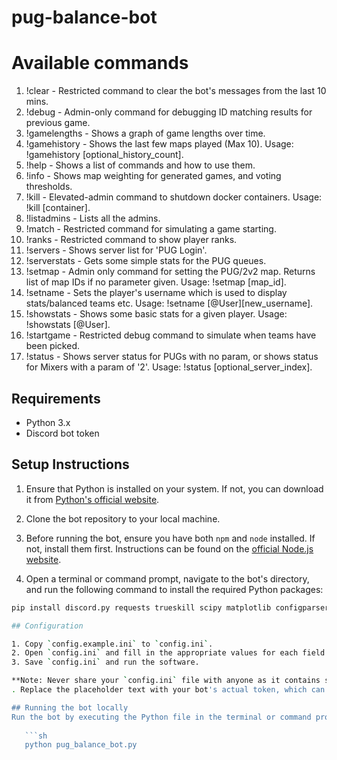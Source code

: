 # pug-balance-bot

# Available commands
1. !clear  -  Restricted command to clear the bot's messages from the last 10 mins.
2. !debug  -  Admin-only command for debugging ID matching results for previous game.
3. !gamelengths  -  Shows a graph of game lengths over time.
4. !gamehistory  -  Shows the last few maps played (Max 10). Usage: !gamehistory [optional_history_count].
5. !help - Shows a list of commands and how to use them.
6. !info  -  Shows map weighting for generated games, and voting thresholds.
7. !kill  -  Elevated-admin command to shutdown docker containers. Usage: !kill [container].
8. !listadmins  -  Lists all the admins.
9. !match - Restricted command for simulating a game starting.
10. !ranks  -  Restricted command to show player ranks.
11. !servers  -  Shows server list for 'PUG Login'.
12. !serverstats  -  Gets some simple stats for the PUG queues.
13. !setmap - Admin only command for setting the PUG/2v2 map. Returns list of map IDs if no parameter given. Usage: !setmap [map_id].
14. !setname  -  Sets the player's username which is used to display stats/balanced teams etc. Usage: !setname [@User][new_username].
15. !showstats - Shows some basic stats for a given player. Usage: !showstats [@User].
16. !startgame  -  Restricted debug command to simulate when teams have been picked.
17. !status - Shows server status for PUGs with no param, or shows status for Mixers with a param of '2'. Usage: !status [optional_server_index].


## Requirements

- Python 3.x
- Discord bot token

## Setup Instructions

1. Ensure that Python is installed on your system. If not, you can download it from [Python's official website](https://www.python.org/downloads/).
   
2. Clone the bot repository to your local machine.

3. Before running the bot, ensure you have both `npm` and `node` installed. If not, install them first. Instructions can be found on the [official Node.js website](https://nodejs.org/).

4. Open a terminal or command prompt, navigate to the bot's directory, and run the following command to install the required Python packages:

```sh
pip install discord.py requests trueskill scipy matplotlib configparser asyncio asyncssh pytz

## Configuration

1. Copy `config.example.ini` to `config.ini`.
2. Open `config.ini` and fill in the appropriate values for each field.
3. Save `config.ini` and run the software.

**Note: Never share your `config.ini` file with anyone as it contains sensitive information.**
. Replace the placeholder text with your bot's actual token, which can be obtained from the [Discord Developer Portal](https://discord.com/developers/applications).

## Running the bot locally
Run the bot by executing the Python file in the terminal or command prompt.
   
   ```sh
   python pug_balance_bot.py
